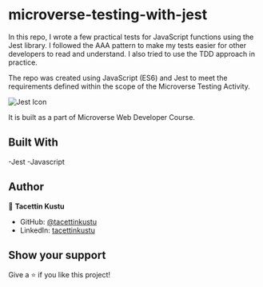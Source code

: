# microverse-testing-with-jest

In this repo, I wrote a few practical tests for JavaScript functions using the Jest library. I followed the AAA pattern to make my tests easier for other developers to read and understand. I also tried to use the TDD approach in practice.

The repo was created using JavaScript (ES6) and Jest to meet the requirements defined within the scope of the Microverse Testing Activity.

![Jest Icon](https://www.google.com/url?sa=i&url=https%3A%2F%2Fmedium.com%2F%40ahmetbcakici%2Fnodejs-uygulamalar%25C4%25B1n%25C4%25B1-jest-kullanarak-test-etmek-98a429df6e80&psig=AOvVaw2Hp020WzqlC2T2BtS9A0fm&ust=1626900566370000&source=images&cd=vfe&ved=0CAsQjRxqFwoTCPCEuYTD8vECFQAAAAAdAAAAABAJ)


It is built as a part of Microverse Web Developer Course. 

## Built With

-Jest
-Javascript

## Author
👤 **Tacettin Kustu**

- GitHub: [@tacettinkustu](https://github.com/tacettinkustu)
- LinkedIn: [tacettinkustu](https://www.linkedin.com/in/tacettin-k%C3%BCst%C3%BC-aaba721b5/)

## Show your support

Give a ⭐️ if you like this project!

